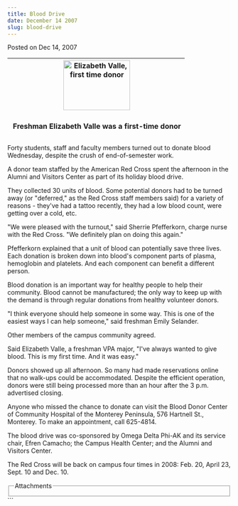 ```yaml
---
title: Blood Drive
date: December 14 2007
slug: blood-drive
---
```


 
<span class="date">Posted on Dec 14, 2007 </span>
<table style="height:177px">
  <tr class="odd">
    <th>
      &#xA0;<img
        style="width:150px; height:112px"
        alt="Elizabeth Valle, first time donor"
        src="https://news.csumb.edu/sites/default/files/65/igx_migrate/images/0%20Elizabeth%20Valle.bmp"
      />
    </th>
  </tr>
  <tr class="even">
    <td>
      <p>
        <strong>&#xA0;Freshman Elizabeth Valle was a first-time donor</strong>
      </p>
    </td>
  </tr>
</table>
Forty students, staff and faculty members turned out to donate blood Wednesday,
despite the crush of end-of-semester work.
<p>
  A donor team staffed by the American Red Cross spent the afternoon in the
  Alumni and Visitors Center as part of its holiday blood drive.
</p>
<p>
  They collected 30 units of blood. Some potential donors had to be turned away
  (or &quot;deferred,&quot; as the Red Cross staff members said) for a variety
  of reasons - they&apos;ve had a tattoo recently, they had a low blood count,
  were getting over a cold, etc.
</p>
<p>
  &quot;We were pleased with the turnout,&quot; said Sherrie Pfefferkorn, charge
  nurse with the Red Cross. &quot;We definitely plan on doing this again.&quot;
</p>
<p>
  Pfefferkorn explained that a unit of blood can potentially save three lives.
  Each donation is broken down into blood&apos;s component parts of plasma,
  hemoglobin and platelets. And each component can benefit a different person.
</p>
<p>
  Blood donation is an important way for healthy people to help their community.
  Blood cannot be manufactured; the only way to keep up with the demand is
  through regular donations from healthy volunteer donors.
</p>
<p>
  &quot;I think everyone should help someone in some way. This is one of the
  easiest ways I can help someone,&quot; said freshman Emily Selander.
</p>
<p>Other members of the campus community agreed.</p>
<p>
  Said Elizabeth Valle, a freshman VPA major, &quot;I&apos;ve always wanted to
  give blood. This is my first time. And it was easy.&quot;
</p>
<p>
  Donors showed up all afternoon. So many had made reservations online that no
  walk-ups could be accommodated. Despite the efficient operation, donors were
  still being processed more than an hour after the 3 p.m. advertised closing.
</p>
<p>
  Anyone who missed the chance to donate can visit the Blood Donor Center of
  Community Hospital of the Monterey Peninsula, 576 Hartnell St., Monterey. To
  make an appointment, call 625-4814.
</p>
<p>
  The blood drive was co-sponsored by Omega Delta Phi-AK and its service chair,
  Efren Camacho; the Campus Health Center; and the Alumni and Visitors Center.
</p>
<p>
  The Red Cross will be back on campus four times in 2008: Feb. 20, April 23,
  Sept. 10 and Dec. 10.
</p>
<fieldset class="fieldgroup group-attachments">
  <legend>Attachments</legend>
  <div class="field field-type-emvideo field-field-attach-video">
    <div class="field-items">
      <div class="field-item odd">
        <div class="emvideo emvideo-video emvideo-" />
      </div>
    </div>
  </div>
</fieldset>
```
